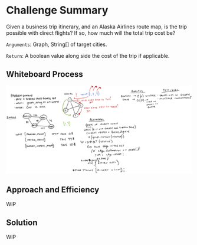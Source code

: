 # Challenge Summary

Given a business trip itinerary, and an Alaska Airlines route 
map, is the trip possible with direct flights? If so, how much will the total trip cost be?

`Arguments`: Graph, String[] of target cities.

`Return`: A boolean value along side the cost of the trip if applicable.

## Whiteboard Process
![Code Challenge 33 Diagram](../lib/images/Java_CodeChallenge37.png)

## Approach and Efficiency

WIP

## Solution

WIP 
